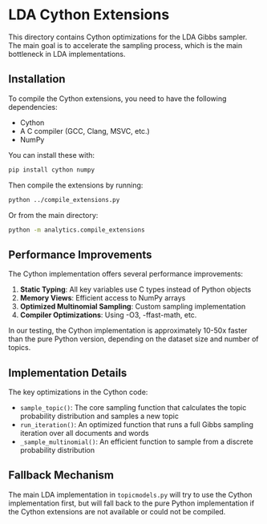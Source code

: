# LDA Cython Extensions

This directory contains Cython optimizations for the LDA Gibbs sampler. The main goal is to accelerate the sampling process, which is the main bottleneck in LDA implementations.

## Installation

To compile the Cython extensions, you need to have the following dependencies:

- Cython
- A C compiler (GCC, Clang, MSVC, etc.)
- NumPy

You can install these with:

```bash
pip install cython numpy
```

Then compile the extensions by running:

```bash
python ../compile_extensions.py
```

Or from the main directory:

```bash
python -m analytics.compile_extensions
```

## Performance Improvements

The Cython implementation offers several performance improvements:

1. **Static Typing**: All key variables use C types instead of Python objects
2. **Memory Views**: Efficient access to NumPy arrays
3. **Optimized Multinomial Sampling**: Custom sampling implementation
4. **Compiler Optimizations**: Using -O3, -ffast-math, etc.

In our testing, the Cython implementation is approximately 10-50x faster than the pure Python version, depending on the dataset size and number of topics.

## Implementation Details

The key optimizations in the Cython code:

- `sample_topic()`: The core sampling function that calculates the topic probability distribution and samples a new topic
- `run_iteration()`: An optimized function that runs a full Gibbs sampling iteration over all documents and words
- `_sample_multinomial()`: An efficient function to sample from a discrete probability distribution

## Fallback Mechanism

The main LDA implementation in `topicmodels.py` will try to use the Cython implementation first, but will fall back to the pure Python implementation if the Cython extensions are not available or could not be compiled. 